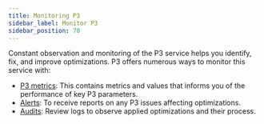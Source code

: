 ```yaml
---
title: Monitoring P3
sidebar_label: Monitor P3
sidebar_position: 70
---
```


Constant observation and monitoring of the P3 service helps you identify, fix, and improve optimizations. P3 offers numerous ways to monitor this service with:

- [P3 metrics](p3-metrics.md): This contains metrics and values that informs you of the performance of key P3 parameters.
- [Alerts](view-p3-alerts.md): To receive reports on any P3 issues affecting optimizations.
- [Audits](view-p3-audit-log.md): Review logs to observe applied optimizations and their process.